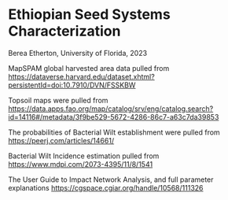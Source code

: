 # Ethiopian Seed Systems Characterization
Berea Etherton, University of Florida, 2023

MapSPAM global harvested area data pulled from https://dataverse.harvard.edu/dataset.xhtml?persistentId=doi:10.7910/DVN/FSSKBW

Topsoil maps were pulled from https://data.apps.fao.org/map/catalog/srv/eng/catalog.search?id=14116#/metadata/3f9be529-5672-4286-86c7-a63c7da39853

The probabilities of Bacterial Wilt establishment were pulled from https://peerj.com/articles/14661/

Bacterial Wilt Incidence estimation pulled from https://www.mdpi.com/2073-4395/11/8/1541

The User Guide to Impact Network Analysis, and full parameter explanations https://cgspace.cgiar.org/handle/10568/111326
